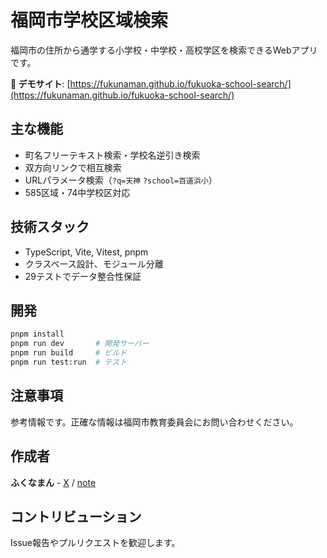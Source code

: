 # 福岡市学校区域検索

福岡市の住所から通学する小学校・中学校・高校学区を検索できるWebアプリです。

**🌟 デモサイト**: [https://fukunaman.github.io/fukuoka-school-search/](https://fukunaman.github.io/fukuoka-school-search/)

## 主な機能
- 町名フリーテキスト検索・学校名逆引き検索
- 双方向リンクで相互検索
- URLパラメータ検索（`?q=天神` `?school=百道浜小`）
- 585区域・74中学校区対応

## 技術スタック
- TypeScript, Vite, Vitest, pnpm
- クラスベース設計、モジュール分離
- 29テストでデータ整合性保証

## 開発
```bash
pnpm install
pnpm run dev       # 開発サーバー
pnpm run build     # ビルド
pnpm run test:run  # テスト
```

## 注意事項
参考情報です。正確な情報は福岡市教育委員会にお問い合わせください。

## 作成者
**ふくなまん** - [X](https://x.com/fukunaman) / [note](http://note.com/fukunaman)

## コントリビューション
Issue報告やプルリクエストを歓迎します。

